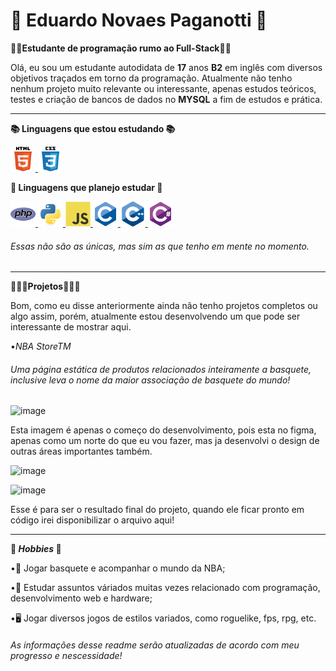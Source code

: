 # 🏀 Eduardo Novaes Paganotti 🏀

**👨‍💻Estudante de programação rumo ao Full-Stack👨‍💻**

  Olá, eu sou um estudante autodidata de **17** anos **B2** em inglês com diversos objetivos traçados em torno da programação. Atualmente não tenho nenhum projeto muito relevante ou interessante, apenas estudos teóricos, testes e criação de bancos de dados no **MYSQL** a fim de estudos e prática.


<hr>

**📚 Linguagens que estou estudando 📚**

<a href="https://www.w3.org/html/" target="_blank" rel="noreferrer"> <img src="https://raw.githubusercontent.com/devicons/devicon/master/icons/html5/html5-original-wordmark.svg" alt="html5" width="40" height="40"/> </a> 
<a href="https://www.w3schools.com/css/" target="_blank" rel="noreferrer"> <img src="https://raw.githubusercontent.com/devicons/devicon/master/icons/css3/css3-original-wordmark.svg" alt="css3" width="40" height="40"/> </a>

**💭 Linguagens que planejo estudar 💭**

<a href="https://www.php.net" target="_blank" rel="noreferrer"> <img src="https://raw.githubusercontent.com/devicons/devicon/master/icons/php/php-original.svg" alt="php" width="40" height="40"/> </a> 
<a href="https://www.python.org" target="_blank" rel="noreferrer"> <img src="https://raw.githubusercontent.com/devicons/devicon/master/icons/python/python-original.svg" alt="python" width="40" height="40"/> </a>
<a href="https://developer.mozilla.org/en-US/docs/Web/JavaScript" target="_blank" rel="noreferrer"> <img src="https://raw.githubusercontent.com/devicons/devicon/master/icons/javascript/javascript-original.svg" alt="javascript" width="40" height="40"/> </a> 
<a href="https://www.cprogramming.com/" target="_blank" rel="noreferrer"> <img src="https://raw.githubusercontent.com/devicons/devicon/master/icons/c/c-original.svg" alt="c" width="40" height="40"/> </a> 
<a href="https://www.w3schools.com/cpp/" target="_blank" rel="noreferrer"> <img src="https://raw.githubusercontent.com/devicons/devicon/master/icons/cplusplus/cplusplus-original.svg" alt="cplusplus" width="40" height="40"/> </a> 
<a href="https://www.w3schools.com/cs/" target="_blank" rel="noreferrer"> <img src="https://raw.githubusercontent.com/devicons/devicon/master/icons/csharp/csharp-original.svg" alt="csharp" width="40" height="40"/> </a> 
###### *Essas não são as únicas, mas sim as que tenho em mente no momento.*

<hr>

**👩🏻‍💻Projetos👩🏻‍💻**

  Bom, como eu disse anteriormente ainda não tenho projetos completos ou algo assim, porém, atualmente estou desenvolvendo um que pode ser interessante de mostrar aqui.

•*NBA StoreTM*
###### Uma página estática de produtos relacionados inteiramente a basquete, inclusive leva o nome da maior associação de basquete do mundo!
![image](https://github.com/EduardoPaganotti/EduardoPaganotti/assets/147409319/8068013f-99a1-42e0-a97d-aeb71dc99558)

Esta imagem é apenas o começo do desenvolvimento, pois esta no figma, apenas como um norte do que eu vou fazer, mas ja desenvolvi o design de outras áreas importantes também.

![image](https://github.com/EduardoPaganotti/EduardoPaganotti/assets/147409319/8d5542a0-cdb7-4375-8dbb-770e20fa7ec1)

![image](https://github.com/EduardoPaganotti/EduardoPaganotti/assets/147409319/f40b868e-1b9d-4b64-9786-07d6f72ff09e)

Esse é para ser o resultado final do projeto, quando ele ficar pronto em código irei disponibilizar o arquivo aqui!


<hr>

**🏀 *Hobbies* 🏀**

<p>
•🏀 Jogar basquete e acompanhar o mundo da NBA;
  
•📖 Estudar assuntos váriados muitas vezes relacionado com programação, desenvolvimento web e hardware;
  
•🖥️ Jogar diversos jogos de estilos variados, como roguelike, fps, rpg, etc.

</p>

###### *As informações desse readme serão atualizadas de acordo com meu progresso e nescessidade!*

